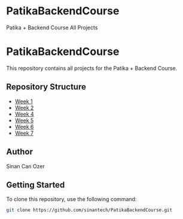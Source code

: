 # PatikaBackendCourse
 Patika + Backend Course All Projects
# PatikaBackendCourse


This repository contains all projects for the Patika + Backend Course.

## Repository Structure

- [Week 1](https://github.com/sinantech/PatikaBackendCourse/tree/main/Week1)
- [Week 2](https://github.com/sinantech/PatikaBackendCourse/tree/main/Week2)
- [Week 4](https://github.com/sinantech/PatikaBackendCourse/tree/main/Week4)
- [Week 5](https://github.com/sinantech/PatikaBackendCourse/tree/main/Week5)
- [Week 6](https://github.com/sinantech/PatikaBackendCourse/tree/main/Week6)
- [Week 7](https://github.com/sinantech/PatikaBackendCourse/tree/main/Week7)


## Author
Sinan Can Ozer

## Getting Started

To clone this repository, use the following command:

```bash
git clone https://github.com/sinantech/PatikaBackendCourse.git


